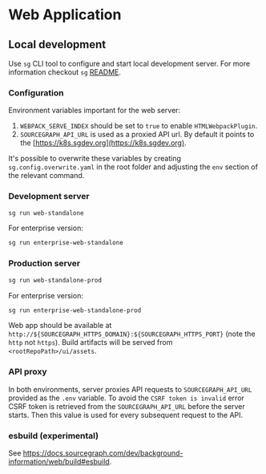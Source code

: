 # Web Application

## Local development

Use `sg` CLI tool to configure and start local development server. For more information checkout `sg` [README](../../dev/sg/README.md).

### Configuration

Environment variables important for the web server:

1. `WEBPACK_SERVE_INDEX` should be set to `true` to enable `HTMLWebpackPlugin`.
2. `SOURCEGRAPH_API_URL` is used as a proxied API url. By default it points to the [https://k8s.sgdev.org](https://k8s.sgdev.org).

It's possible to overwrite these variables by creating `sg.config.overwrite.yaml` in the root folder and adjusting the `env` section of the relevant command.

### Development server

```sh
sg run web-standalone
```

For enterprise version:

```sh
sg run enterprise-web-standalone
```

### Production server

```sh
sg run web-standalone-prod
```

For enterprise version:

```sh
sg run enterprise-web-standalone-prod
```

Web app should be available at `http://${SOURCEGRAPH_HTTPS_DOMAIN}:${SOURCEGRAPH_HTTPS_PORT}` (note the `http` not `https`). Build artifacts will be served from `<rootRepoPath>/ui/assets`.

### API proxy

In both environments, server proxies API requests to `SOURCEGRAPH_API_URL` provided as the `.env` variable.
To avoid the `CSRF token is invalid` error CSRF token is retrieved from the `SOURCEGRAPH_API_URL` before the server starts.
Then this value is used for every subsequent request to the API.

### esbuild (experimental)

See https://docs.sourcegraph.com/dev/background-information/web/build#esbuild.
